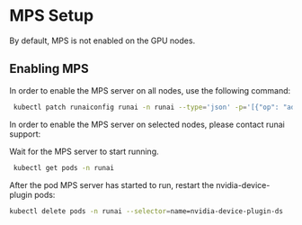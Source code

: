 # MPS Setup
By default, MPS is not enabled on the GPU nodes.

## Enabling MPS 
In order to enable the MPS server on all nodes, use the following command:
``` bash
 kubectl patch runaiconfig runai -n runai --type='json' -p='[{"op": "add", "path": "/spec/mps-server", "value": {"enabled": true }}]''
```
In order to enable the MPS server on selected nodes, please contact runai support:

Wait for the MPS server to start running.
``` bash
 kubectl get pods -n runai
```

After the pod MPS server has started to run, restart the nvidia-device-plugin pods:
``` bash
kubectl delete pods -n runai --selector=name=nvidia-device-plugin-ds
```




